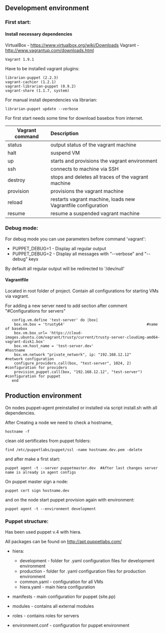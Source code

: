 ## Development environment

### First start:

#### Install necessary dependencies
VirtualBox - https://www.virtualbox.org/wiki/Downloads
Vagrant   - http://www.vagrantup.com/downloads.html

`Vagrant 1.9.1`

Have to be installed vagrant plugins:
```
librarian-puppet (2.2.3)
vagrant-cachier (1.2.1)
vagrant-librarian-puppet (0.9.2)
vagrant-share (1.1.7, system)
```

For manual install dependencies via librarian:
```
librarian-puppet update --verbose
```

For first start needs some time for download basebox from internet.<br/>

| Vagrant command | Description                                                   |
| -------------   |:--------------------------------------------------------------|
| status          | output status of the vagrant machine                          |
| halt            | suspend VM                                                    |
| up              | starts and provisions the vagrant environment                 |
| ssh             | connects to machine via SSH                                   |
| destroy         | stops and deletes all traces of the vagrant machine           |
| provision       | provisions the vagrant machine                                |
| reload          | restarts vagrant machine, loads new Vagrantfile configuration |
| resume          | resume a suspended vagrant machine                            |

### Debug mode:
For debug mode you can use parameters before command 'vagrant':
- PUPPET_DEBUG=1   - Display all regular output
- PUPPET_DEBUG=2   - Display all messages with "--verbose" and "--debug" keys

By default all regular output will be redirected to '/dev/null'

#### Vagrantfile

  Located in root folder of project. Contain all configurations for starting VMs via vagrant.

  For adding a new server need to add section after comment "#Configurations for servers"
```
   config.vm.define 'test-server' do |box|
    box.vm.box = 'trusty64'                                     #name of basebox
    box.vm.box_url= 'https://cloud-images.ubuntu.com/vagrant/trusty/current/trusty-server-cloudimg-amd64-vagrant-disk1.box'
    box.vm.host_name = 'test-server.dev'                        #hostname
    box.vm.network "private_network", ip: "192.168.12.12"       #network configuration
    configure_providers.call(box, "test-server", 1024, 2)       #configuration for providers
    provision_puppet.call(box, "192.168.12.12", "test-server")  #configuration for puppet
   end
```

## Production environment

  On nodes puppet-agent preinstalled or installed via script install.sh with all dependencies.

  After Creating a node we need to check a hostname,
```
hostname -f
```
  clean old sertificates from puppet folders:
```
find /etc/puppetlabs/puppet/ssl -name hostname.dev.pem -delete
```
and after make a first start:
```
puppet agent -t --server puppetmaster.dev  #After last changes server name is already in agent configs
```


On puppet master sign a node:
```
puppet cert sign hostname.dev
```
and on the node start puppet provision again with environment:
```
puppet agent -t --environment development
```

### Puppet structure:

  Has been used puppet v.4 with hiera.

All packages can be found on http://apt.puppetlabs.com/

- hiera:
     - development  -  folder for .yaml configuration files for development environment
     - production   -  folder for .yaml configuration files for production environment
     - common.yaml - configuration for all VMs
     - hiera.yaml  - main hiera configuration

- manifests - main configuration for puppet (site.pp)

- modules  - contains all external modules

- roles    - contains roles for servers

- environment.conf  -  configuration for puppet environment
